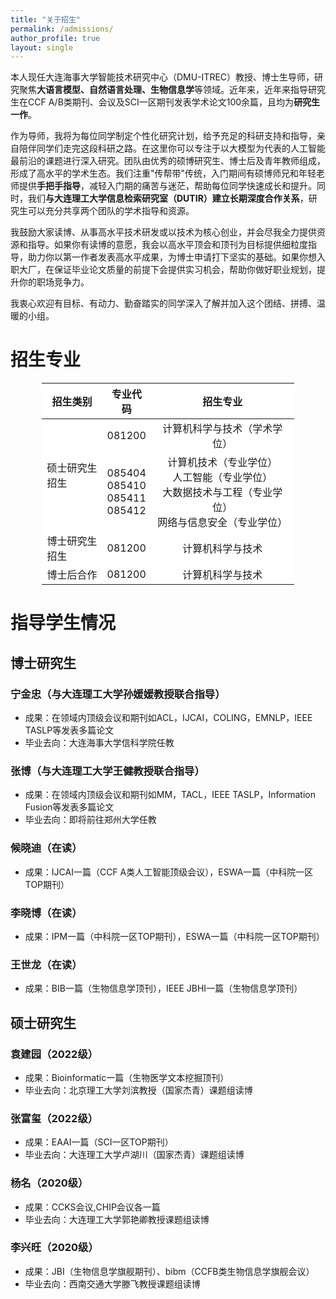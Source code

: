 ```yaml
---
title: "关于招生"
permalink: /admissions/
author_profile: true
layout: single
---
```


本人现任大连海事大学智能技术研究中心（DMU-ITREC）教授、博士生导师，研究聚焦**大语言模型、自然语言处理、生物信息学**等领域。近年来，近年来指导研究生在​​CCF A/B类期刊、会议及SCI一区期刊​​发表学术论文100余篇，且均为**研究生一作**。

作为导师，我将为每位同学制定个性化研究计划，给予充足的科研支持和指导，亲自陪伴同学们走完这段科研之路。在这里你可以专注于以大模型为代表的人工智能最前沿的课题进行深入研究。团队由优秀的硕博研究生、博士后及青年教师组成，形成了高水平的学术生态。我们注重"传帮带"传统，入门期间有硕博师兄和年轻老师提供**手把手指导**，减轻入门期的痛苦与迷茫，帮助每位同学快速成长和提升。同时，我们**与大连理工大学信息检索研究室（DUTIR）建立长期深度合作关系**，研究生可以充分共享两个团队的学术指导和资源。

我鼓励大家读博、从事高水平技术研发或以技术为核心创业，并会尽我全力提供资源和指导。如果你有读博的意愿，我会以高水平顶会和顶刊为目标提供细粒度指导，助力你以第一作者发表高水平成果，为博士申请打下坚实的基础。如果你想入职大厂，在保证毕业论文质量的前提下会提供实习机会，帮助你做好职业规划，提升你的职场竞争力。

我衷心欢迎有目标、有动力、勤奋踏实的同学深入了解并加入这个团结、拼搏、温暖的小组。

# 招生专业

<table border="0.5" bgcolor="white" style="margin:auto; width: 80%">
    <thead>
        <tr>
          <th style="width:25%">招生类别</th>
          <th style="width:15%; text-align:center">专业代码</th>
          <th style="width:60%; text-align:center">招生专业</th>
        </tr>
    </thead> 
    <tbody>
        <tr>
            <td rowspan="2">硕士研究生招生</td>
            <td style="text-align:center">081200</td>
            <td style="text-align:center">计算机科学与技术（学术学位）</td>
        </tr>
        <tr>
            <td style="text-align:center">085404<br>085410<br>085411<br>085412</td>
            <td style="text-align:center">
                计算机技术（专业学位）<br>
                人工智能（专业学位）<br>
                大数据技术与工程（专业学位）<br>
                网络与信息安全（专业学位）
            </td>
        </tr>
        <tr>
            <td>博士研究生招生</td>
            <td style="text-align:center">081200</td>
            <td style="text-align:center">计算机科学与技术</td>
        </tr>
        <tr>
            <td>博士后合作</td>
            <td style="text-align:center">081200</td>
            <td style="text-align:center">计算机科学与技术</td>
        </tr>
    </tbody>
</table>

# 指导学生情况

## 博士研究生

### 宁金忠（与大连理工大学孙媛媛教授联合指导）
* 成果：在领域内顶级会议和期刊如ACL，IJCAI，COLING，EMNLP，IEEE TASLP等发表多篇论文
* 毕业去向：大连海事大学信科学院任教

### 张博（与大连理工大学王健教授联合指导）
* 成果：在领域内顶级会议和期刊如MM，TACL，IEEE TASLP，Information Fusion等发表多篇论文
* 毕业去向：即将前往郑州大学任教

### 候晓迪（在读）
* 成果：IJCAI一篇（CCF A类人工智能顶级会议），ESWA一篇（中科院一区TOP期刊）

### 李晓博（在读）
* 成果：IPM一篇（中科院一区TOP期刊），ESWA一篇（中科院一区TOP期刊）

### 王世龙（在读）
* 成果：BIB一篇（生物信息学顶刊），IEEE JBHI一篇（生物信息学顶刊）


## 硕士研究生
### 袁建园（2022级）
* 成果：Bioinformatic一篇（生物医学文本挖掘顶刊）
* 毕业去向：北京理工大学刘滨教授（国家杰青）课题组读博

### 张富玺（2022级）
* 成果：EAAI一篇（SCI一区TOP期刊）
* 毕业去向：大连理工大学卢湖川（国家杰青）课题组读博

### 杨名（2020级）
* 成果：CCKS会议,CHIP会议各一篇
* 毕业去向：大连理工大学郭艳卿教授课题组读博

### 李兴旺（2020级）
* 成果：JBI（生物信息学旗舰期刊）、bibm（CCFB类生物信息学旗舰会议）
* 毕业去向：西南交通大学滕飞教授课题组读博



